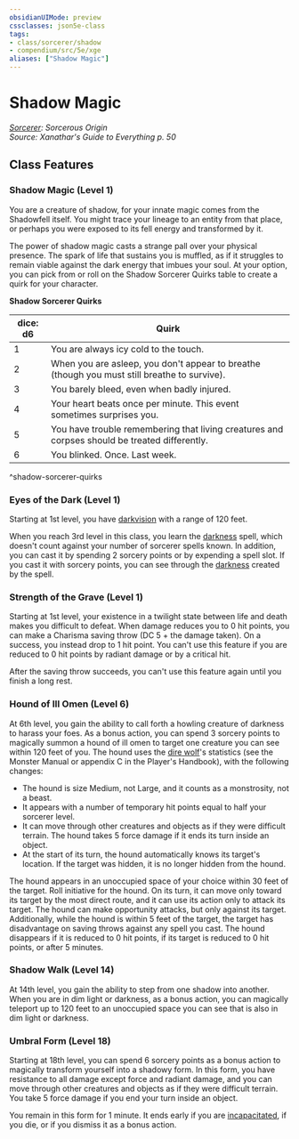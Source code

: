 ```yaml
---
obsidianUIMode: preview
cssclasses: json5e-class
tags:
- class/sorcerer/shadow
- compendium/src/5e/xge
aliases: ["Shadow Magic"]
---
```

# Shadow Magic
*[Sorcerer](sorcerer.md): Sorcerous Origin*  
*Source: Xanathar's Guide to Everything p. 50*  


## Class Features

### Shadow Magic (Level 1)

You are a creature of shadow, for your innate magic comes from the Shadowfell itself. You might trace your lineage to an entity from that place, or perhaps you were exposed to its fell energy and transformed by it.

The power of shadow magic casts a strange pall over your physical presence. The spark of life that sustains you is muffled, as if it struggles to remain viable against the dark energy that imbues your soul. At your option, you can pick from or roll on the Shadow Sorcerer Quirks table to create a quirk for your character.

**Shadow Sorcerer Quirks**

| dice: d6 | Quirk |
|----------|-------|
| 1 | You are always icy cold to the touch. |
| 2 | When you are asleep, you don't appear to breathe (though you must still breathe to survive). |
| 3 | You barely bleed, even when badly injured. |
| 4 | Your heart beats once per minute. This event sometimes surprises you. |
| 5 | You have trouble remembering that living creatures and corpses should be treated differently. |
| 6 | You blinked. Once. Last week. |
^shadow-sorcerer-quirks

### Eyes of the Dark (Level 1)

Starting at 1st level, you have [darkvision](/compendium/rules/senses.md#darkvision) with a range of 120 feet.

When you reach 3rd level in this class, you learn the [darkness](/compendium/spells/darkness.md) spell, which doesn't count against your number of sorcerer spells known. In addition, you can cast it by spending 2 sorcery points or by expending a spell slot. If you cast it with sorcery points, you can see through the [darkness](/compendium/spells/darkness.md) created by the spell.

### Strength of the Grave (Level 1)

Starting at 1st level, your existence in a twilight state between life and death makes you difficult to defeat. When damage reduces you to 0 hit points, you can make a Charisma saving throw (DC 5 + the damage taken). On a success, you instead drop to 1 hit point. You can't use this feature if you are reduced to 0 hit points by radiant damage or by a critical hit.

After the saving throw succeeds, you can't use this feature again until you finish a long rest.

### Hound of Ill Omen (Level 6)

At 6th level, you gain the ability to call forth a howling creature of darkness to harass your foes. As a bonus action, you can spend 3 sorcery points to magically summon a hound of ill omen to target one creature you can see within 120 feet of you. The hound uses the [dire wolf](/compendium/bestiary/beast/dire-wolf.md)'s statistics (see the Monster Manual or appendix C in the Player's Handbook), with the following changes:

- The hound is size Medium, not Large, and it counts as a monstrosity, not a beast.  
- It appears with a number of temporary hit points equal to half your sorcerer level.  
- It can move through other creatures and objects as if they were difficult terrain. The hound takes 5 force damage if it ends its turn inside an object.  
- At the start of its turn, the hound automatically knows its target's location. If the target was hidden, it is no longer hidden from the hound.  

The hound appears in an unoccupied space of your choice within 30 feet of the target. Roll initiative for the hound. On its turn, it can move only toward its target by the most direct route, and it can use its action only to attack its target. The hound can make opportunity attacks, but only against its target. Additionally, while the hound is within 5 feet of the target, the target has disadvantage on saving throws against any spell you cast. The hound disappears if it is reduced to 0 hit points, if its target is reduced to 0 hit points, or after 5 minutes.

### Shadow Walk (Level 14)

At 14th level, you gain the ability to step from one shadow into another. When you are in dim light or darkness, as a bonus action, you can magically teleport up to 120 feet to an unoccupied space you can see that is also in dim light or darkness.

### Umbral Form (Level 18)

Starting at 18th level, you can spend 6 sorcery points as a bonus action to magically transform yourself into a shadowy form. In this form, you have resistance to all damage except force and radiant damage, and you can move through other creatures and objects as if they were difficult terrain. You take 5 force damage if you end your turn inside an object.

You remain in this form for 1 minute. It ends early if you are [incapacitated](2.%20GM%20Tools/Misc%20DND%20Handbook/compendium/rules/conditions.md#incapacitated), if you die, or if you dismiss it as a bonus action.